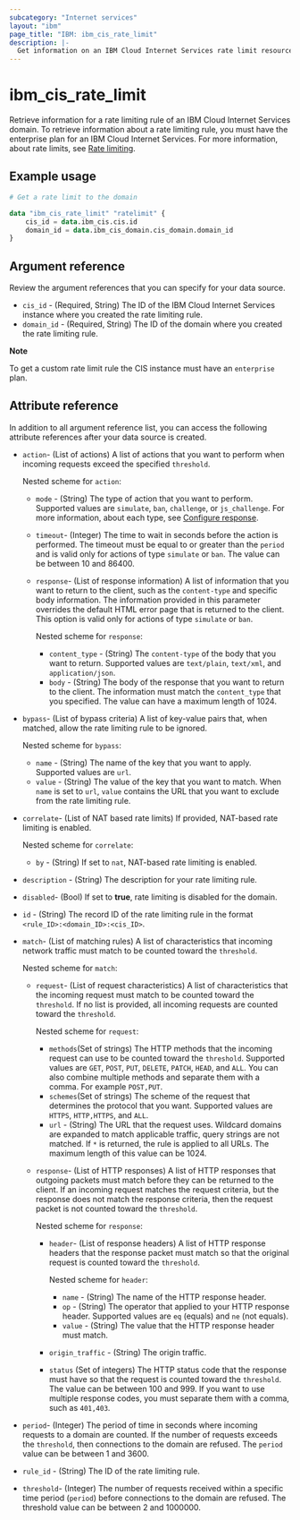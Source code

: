 ```yaml
---
subcategory: "Internet services"
layout: "ibm"
page_title: "IBM: ibm_cis_rate_limit"
description: |-
  Get information on an IBM Cloud Internet Services rate limit resource.
---
```


# ibm_cis_rate_limit
Retrieve information for a rate limiting rule of an IBM Cloud Internet Services domain. To retrieve information about a rate limiting rule, you must have the enterprise plan for an IBM Cloud Internet Services. For more information, about rate limits, see [Rate limiting](https://cloud.ibm.com/docs/cis?topic=cis-cis-rate-limiting).

## Example usage

```terraform
# Get a rate limit to the domain

data "ibm_cis_rate_limit" "ratelimit" {
    cis_id = data.ibm_cis.cis.id
    domain_id = data.ibm_cis_domain.cis_domain.domain_id
}
```

## Argument reference
Review the argument references that you can specify for your data source. 

- `cis_id` - (Required, String) The ID of the IBM Cloud Internet Services instance where you created the rate limiting rule.  
- `domain_id` - (Required, String) The ID of the domain where you created the rate limiting rule.

**Note** 

To get a custom rate limit rule the CIS instance must have an `enterprise` plan.

## Attribute reference
In addition to all argument reference list, you can access the following attribute references after your data source is created. 

- `action`- (List of actions) A list of actions that you want to perform when incoming requests exceed the specified `threshold`.

   Nested scheme for `action`:
   - `mode` - (String) The type of action that you want to perform. Supported values are `simulate`, `ban`, `challenge`, or `js_challenge`. For more information, about each type, see [Configure response](https://cloud.ibm.com/docs/cis?topic=cis-cis-rate-limiting#rate-limiting-configure-response).
   - `timeout`- (Integer) The time to wait in seconds before the action is performed. The timeout must be equal to or greater than the `period` and is valid only for actions of type `simulate` or `ban`. The value can be between 10 and 86400.
   - `response`- (List of response information) A list of information that you want to return to the client, such as the `content-type` and specific body information. The information provided in this parameter overrides the default HTML error page that is returned to the client. This option is valid only for actions of type `simulate` or `ban`.

     Nested scheme for `response`:
     - `content_type` - (String) The `content-type` of the body that you want to return. Supported values are `text/plain`, `text/xml`, and `application/json`.
     - `body` - (String) The body of the response that you want to return to the client. The information must match the `content_type` that you specified. The value can have a maximum length of 1024.
- `bypass`- (List of bypass criteria) A list of key-value pairs that, when matched, allow the rate limiting rule to be ignored.

  Nested scheme for `bypass`:
  - `name` - (String) The name of the key that you want to apply. Supported values are `url`.
  - `value` - (String) The value of the key that you want to match. When `name` is set to `url`, `value` contains the URL that you want to exclude from the rate limiting rule.
- `correlate`- (List of NAT based rate limits) If provided, NAT-based rate limiting is enabled.

  Nested scheme for `correlate`:
  - `by` - (String) If set to `nat`, NAT-based rate limiting is enabled.
- `description` - (String) The description for your rate limiting rule.
- `disabled`- (Bool) If set to **true**, rate limiting is disabled for the domain.
- `id` - (String) The record ID of the rate limiting rule in the format `<rule_ID>:<domain_ID>:<cis_ID>`.
- `match`- (List of matching rules) A list of characteristics that incoming network traffic must match to be counted toward the `threshold`.

  Nested scheme for `match`:
  - `request`- (List of request characteristics) A list of characteristics that the incoming request must match to be counted toward the `threshold`. If no list is provided, all incoming requests are counted toward the `threshold`.

    Nested scheme for `request`:
    - `methods`(Set of strings) The HTTP methods that the incoming request can use to be counted toward the `threshold`. Supported values are `GET`, `POST`, `PUT`, `DELETE`, `PATCH`, `HEAD`, and `ALL`. You can also combine multiple methods and separate them with a comma. For example `POST,PUT`.
    - `schemes`(Set of strings) The scheme of the request that determines the protocol that you want. Supported values are `HTTPS`, `HTTP,HTTPS`, and `ALL`.
    - `url` - (String) The URL that the request uses. Wildcard domains are expanded to match applicable traffic, query strings are not matched. If `*` is returned, the rule is applied to all URLs. The maximum length of this value can be 1024.
  - `response`- (List of HTTP responses) A list of HTTP responses that outgoing packets must match before they can be returned to the client. If an incoming request matches the request criteria, but the response does not match the response criteria, then the request packet is not counted toward the `threshold`. 

    Nested scheme for `response`:
    - `header`- (List of response headers) A list of HTTP response headers that the response packet must match so that the original request is counted toward the `threshold`.

      Nested scheme for `header`:
      - `name` - (String) The name of the HTTP response header.
      - `op` - (String) The operator that applied to your HTTP response header. Supported values are `eq` (equals) and `ne` (not equals).
      - `value` - (String) The value that the HTTP response header must match.
     - `origin_traffic` - (String) The origin traffic.
     - `status` (Set of integers) The HTTP status code that the response must have so that the request is counted toward the `threshold`. The value can be between 100 and 999. If you want to use multiple response codes, you must separate them with a comma, such as `401,403`.
- `period`- (Integer) The period of time in seconds where incoming requests to a domain are counted. If the number of requests exceeds the `threshold`, then connections to the domain are refused. The `period` value can be between 1 and 3600.
- `rule_id` - (String) The ID of the rate limiting rule.
- `threshold`- (Integer) The number of requests received within a specific time period (`period`) before connections to the domain are refused. The threshold value can be between 2 and 1000000.
